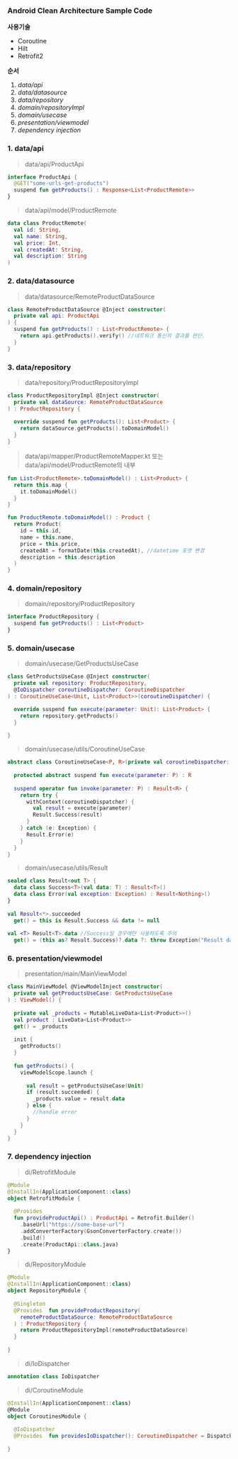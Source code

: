 
### Android Clean Architecture Sample Code

**사용기술**
- Coroutine
- Hilt
- Retrofit2

**순서** 
1. *data/api*
2. *data/datasource*
3. *data/repository*
4. *domain/repositoryImpl*
5. *domain/usecase*
6. *presentation/viewmodel*
7. *dependency injection*

### 1. data/api

> data/api/ProductApi

```kotlin
interface ProductApi {  
  @GET("some-urls-get-products")  
  suspend fun getProducts() : Response<List<ProductRemote>>  
}
```
> data/api/model/ProductRemote
```kotlin
data class ProductRemote(  
  val id: String,  
  val name: String,  
  val price: Int,  
  val createdAt: String,  
  val description: String  
)  
```

### 2. data/datasource
>data/datasource/RemoteProductDataSource
```kotlin
class RemoteProductDataSource @Inject constructor(  
  private val api: ProductApi  
) {  
  suspend fun getProducts() : List<ProductRemote> {  
	return api.getProducts().verify() //네트워크 통신의 결과를 판단.
  }  
}
```

### 3. data/repository
> data/repository/ProductRepositoryImpl
``` kotlin
class ProductRepositoryImpl @Inject constructor(  
  private val dataSource: RemoteProductDataSource  
) : ProductRepository {  
  
  override suspend fun getProducts(): List<Product> {  
    return dataSource.getProducts().toDomainModel()  
  }
}
```
> data/api/mapper/ProductRemoteMapper.kt 또는 data/api/model/ProductRemote의 내부
```kotlin
fun List<ProductRemote>.toDomainModel() : List<Product> {  
  return this.map {  
    it.toDomainModel()  
  }  
}

fun ProductRemote.toDomainModel() : Product {  
  return Product(  
    id = this.id,  
    name = this.name,  
    price = this.price,  
    createdAt = formatDate(this.createdAt), //datetime 포맷 변경
    description = this.description  
  )  
}
```
### 4. domain/repository
> domain/repository/ProductRepository
```kotlin
interface ProductRepository {  
  suspend fun getProducts() : List<Product>  
}
```

### 5. domain/usecase
> domain/usecase/GetProductsUseCase
```kotlin
class GetProductsUseCase @Inject constructor(  
  private val repository: ProductRepository,  
  @IoDispatcher coroutineDispatcher: CoroutineDispatcher  
) : CoroutineUseCase<Unit, List<Product>>(coroutineDispatcher) {  

  override suspend fun execute(parameter: Unit): List<Product> {  
    return repository.getProducts()  
  }
  
}
```
> domain/usecase/utils/CoroutineUseCase
```kotlin
abstract class CoroutineUseCase<P, R>(private val coroutineDispatcher: CoroutineDispatcher) {  
  
  protected abstract suspend fun execute(parameter: P) : R  
  
  suspend operator fun invoke(parameter: P) : Result<R> {  
    return try {  
      withContext(coroutineDispatcher) {  
        val result = execute(parameter)  
        Result.Success(result)  
      }  
    } catch (e: Exception) {  
      Result.Error(e)  
    } 
  }
}
```
> domain/usecase/utils/Result
```kotlin
sealed class Result<out T> {  
  data class Success<T>(val data: T) : Result<T>()  
  data class Error(val exception: Exception) : Result<Nothing>()  
}  
  
val Result<*>.succeeded  
  get() = this is Result.Success && data != null  
  
val <T> Result<T>.data //Success일 경우에만 사용하도록 주의
  get() = (this as? Result.Success)?.data ?: throw Exception("Result data is null")
```

### 6. presentation/viewmodel
> presentation/main/MainViewModel
```kotlin
class MainViewModel @ViewModelInject constructor(  
  private val getProductsUseCase: GetProductsUseCase  
) : ViewModel() {  
  
  private val _products = MutableLiveData<List<Product>>()  
  val product : LiveData<List<Product>>  
  get() = _products  
  
  init {  
    getProducts()  
  }  
  
  fun getProducts() {  
    viewModelScope.launch {  
    
      val result = getProductsUseCase(Unit)  
      if (result.succeeded) {  
        _products.value = result.data  
      } else {  
        //handle error  
      }  
    }  
  }  
}
```
### 7. dependency injection
> di/RetrofitModule
```kotlin
@Module  
@InstallIn(ApplicationComponent::class)  
object RetrofitModule {  
  
  @Provides  
  fun provideProductApi() : ProductApi = Retrofit.Builder()  
    .baseUrl("https://some-base-url")  
    .addConverterFactory(GsonConverterFactory.create())  
    .build()  
    .create(ProductApi::class.java)  
}
```
>di/RepositoryModule
```kotlin
@Module  
@InstallIn(ApplicationComponent::class)  
object RepositoryModule {  
  
  @Singleton  
  @Provides  fun provideProductRepository(  
    remoteProductDataSource: RemoteProductDataSource  
  ) : ProductRepository {  
    return ProductRepositoryImpl(remoteProductDataSource)  
  }  
  
}
```
> di/IoDispatcher
```kotlin
annotation class IoDispatcher
```
> di/CoroutineModule
```kotlin
@InstallIn(ApplicationComponent::class)  
@Module  
object CoroutinesModule {  
  
  @IoDispatcher  
  @Provides  fun providesIoDispatcher(): CoroutineDispatcher = Dispatchers.IO  
      
}
```
